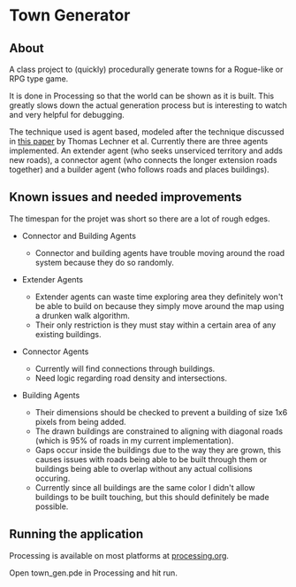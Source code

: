 Town Generator
==============

About
-----

A class project to (quickly) procedurally generate towns for a Rogue-like or RPG type game.

It is done in Processing so that the world can be shown as it is built. This greatly slows down the actual generation process but is interesting to watch and very helpful for debugging.

The technique used is agent based, modeled after the technique discussed in [this paper](http://ccl.northwestern.edu/papers/ProceduralCityMod.pdf) by Thomas Lechner et al. Currently there are three agents implemented. An extender agent (who seeks unserviced territory and adds new roads), a connector agent (who connects the longer extension roads together) and a builder agent (who follows roads and places buildings).

Known issues and needed improvements
------------------------------------

The timespan for the projet was short so there are a lot of rough edges.

* Connector and Building Agents
    - Connector and building agents have trouble moving around the road system because they do so randomly.

* Extender Agents
    - Extender agents can waste time exploring area they definitely won't be able to build on because they simply move around the map using a drunken walk algorithm.
    - Their only restriction is they must stay within a certain area of any existing buildings.

* Connector Agents
    - Currently will find connections through buildings.
    - Need logic regarding road density and intersections.

* Building Agents
    - Their dimensions should be checked to prevent a building of size 1x6 pixels from being added.
    - The drawn buildings are constrained to aligning with diagonal roads (which is 95% of roads in my current implementation).
    - Gaps occur inside the buildings due to the way they are grown, this causes issues with roads being able to be built through them or buildings being able to overlap without any actual collisions occuring.
    - Currently since all buildings are the same color I didn't allow buildings to be built touching, but this should definitely be made possible.

Running the application
-----------------------

Processing is available on most platforms at [processing.org](http://processing.org/).

Open town_gen.pde in Processing and hit run.

